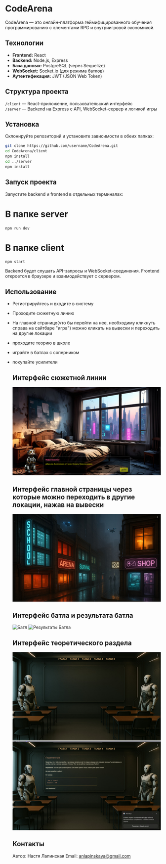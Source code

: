 # CodeArena
CodeArena — это онлайн-платформа геймифицированного обучения программированию с элементами RPG и внутриигровой экономикой.  

## Технологии
- **Frontend:** React  
- **Backend:** Node.js, Express  
- **База данных:** PostgreSQL (через Sequelize)  
- **WebSocket:** Socket.io (для режима батлов)  
- **Аутентификация:** JWT (JSON Web Token)

 ## Структура проекта

`/client` — React-приложение, пользовательский интерфейс  
`/server` — Backend на Express с API, WebSocket-сервер и логикой игры

## Установка

Склонируйте репозиторий и установите зависимости в обеих папках:

```bash
git clone https://github.com/username/CodeArena.git
cd CodeArena/client
npm install
cd ../server
npm install
``` 

## Запуск проекта 

Запустите backend и frontend в отдельных терминалах:
# В папке server
`npm run dev` 
# В папке client
`npm start`

Backend будет слушать API-запросы и WebSocket-соединения.
Frontend откроется в браузере и взаимодействует с сервером.

## Использование
- Регистрируйтесь и входите в систему
- Проходите сюжетную линию
- На главной странице(что бы перейти на нее, необходиму кликнуть справа на сайтбаре "игра") можно кликать на вывески и переходить на другие локации
- проходите теорию в школе
- играйте в батлах с соперником
- покупайте усилители

  ## Интерфейс сюжетной линии
  ![Сюжетная линия](./screenshot/room.jpg)

  ## Интерфейс главной страницы через которые можно переходить в другие локации, нажав на вывески
  ![Улица](./screenshot/street.jpg)

  ## Интерфейс батла и результата батла
  ![Батл](./screenschot/battle.jpg)
  ![Результаты Батла](./screensot/resutl.jpg)

  ## Интерфейс теоретического раздела
  ![Школа](./screenshot/school.jpg)
  ![Школа1](./screenshot/learn.jpg)

  ## Контакты
  Автор: Настя Лапинская
Email: anlapinskaya@gmail.com

  
